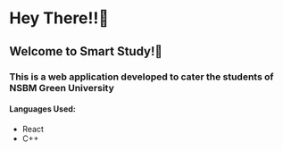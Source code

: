 <h1>Hey There!!🌝</h1>
<h2>Welcome to Smart Study!📖</h2>

<h3>This is a web application developed to cater the students of NSBM Green University</h3>

<h4>Languages Used:</h4>
<ul>
  <li>React</li>
  <li>C++</li>
</ul>

